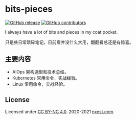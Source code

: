 # bits-pieces

[![GitHub release](https://img.shields.io/github/v/release/l10178/bits-pieces)](https://github.com/l10178/bits-pieces/releases/latest)
[![GitHub contributors](https://img.shields.io/github/contributors/l10178/bits-pieces)](https://github.com/l10178/bits-pieces/graphs/contributors)

I always have a lot of bits and pieces in my coat pocket.

只是些日常琐碎笔记，目前看并没什么大用，翻翻看总还是有惊喜。

## 主要内容

- AIOps 架构选型和技术总结。
- Kubernetes 常用命令，实战经验。
- Linux 常用命令，实战经验。

## License

Licensed under [CC BY-NC 4.0](https://creativecommons.org/licenses/by-nc/4.0/). 2020-2021 [nxest.com][].

[nxest.com]: https://www.nxest.com
